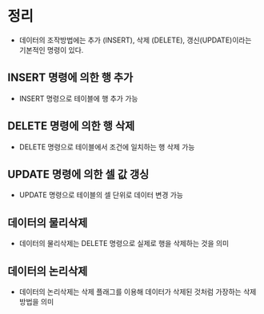 # 정리
- 데이터의 조작방법에는 추가 (INSERT), 삭제 (DELETE), 갱신(UPDATE)이라는 기본적인 명령이 있다.

## INSERT 명령에 의한 행 추가
- INSERT 명령으로 테이블에 행 추가 가능

## DELETE 명령에 의한 행 삭제
- DELETE 명령으로 테이블에서 조건에 일치하는 행 삭제 가능

## UPDATE 명령에 의한 셀 값 갱싱
- UPDATE 명령으로 테이블의 셀 단위로 데이터 변경 가능

## 데이터의 물리삭제
- 데이터의 물리삭제는 DELETE 명령으로 실제로 행을 삭제하는 것을 의미

## 데이터의 논리삭제
- 데이터의 논리삭제는 삭제 플래그를 이용해 데이터가 삭제된 것처럼 가장하는 삭제 방법을 의미
